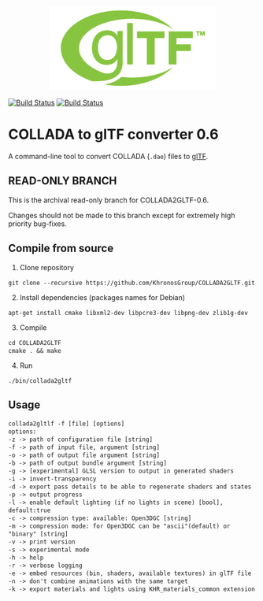 <p align="center">
<img src="https://raw.githubusercontent.com/KhronosGroup/glTF/master/specification/figures/gltf.png">
</p>

[![Build Status](https://travis-ci.org/KhronosGroup/COLLADA2GLTF.svg?branch=0.6)](https://travis-ci.org/KhronosGroup/COLLADA2GLTF)
[![Build Status](https://ci.appveyor.com/api/projects/status/3xtpxjohflwd5t1p/branch/0.6)](https://ci.appveyor.com/project/Khronoswebmaster/collada2gltf/history)

# COLLADA to glTF converter 0.6

A command-line tool to convert COLLADA (`.dae`) files to [glTF](https://github.com/KhronosGroup/glTF).

## READ-ONLY BRANCH

This is the archival read-only branch for COLLADA2GLTF-0.6.

Changes should not be made to this branch except for extremely high priority bug-fixes.

## Compile from source

1. Clone repository

 ```
git clone --recursive https://github.com/KhronosGroup/COLLADA2GLTF.git
```

2. Install dependencies (packages names for Debian)
 ```
apt-get install cmake libxml2-dev libpcre3-dev libpng-dev zlib1g-dev
```

3. Compile
 ```
cd COLLADA2GLTF
cmake . && make
```

4. Run
 ```
./bin/collada2gltf
```

## Usage

```
collada2gltlf -f [file] [options]
options:
-z -> path of configuration file [string]
-f -> path of input file, argument [string]
-o -> path of output file argument [string]
-b -> path of output bundle argument [string]
-g -> [experimental] GLSL version to output in generated shaders
-i -> invert-transparency
-d -> export pass details to be able to regenerate shaders and states
-p -> output progress
-l -> enable default lighting (if no lights in scene) [bool], default:true
-c -> compression type: available: Open3DGC [string]
-m -> compression mode: for Open3DGC can be "ascii"(default) or "binary" [string]
-v -> print version
-s -> experimental mode
-h -> help
-r -> verbose logging
-e -> embed resources (bin, shaders, available textures) in glTF file
-n -> don't combine animations with the same target
-k -> export materials and lights using KHR_materials_common extension
```
